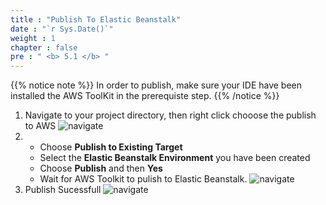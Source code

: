 ```yaml
---
title : "Publish To Elastic Beanstalk"
date : "`r Sys.Date()`"
weight : 1
chapter : false
pre : " <b> 5.1 </b> "
---
```


{{% notice note %}}
In order to publish, make sure your IDE have been installed the AWS ToolKit in the prerequiste step.
{{% /notice %}}

1. Navigate to your project directory, then right click chooose the publish to AWS
   ![navigate](/images/3-deploy-ebs-application/3.8-publish-to-ebs/aws-tool%20(1).jpg?width=60pc)
2. - Choose **Publish to Existing Target** 
   - Select the **Elastic Beanstalk Environment** you have been created 
   - Choose **Publish** and then **Yes**
   - Wait for AWS Toolkit to pulish to Elastic Beanstalk.
   ![navigate](/images/3-deploy-ebs-application/3.8-publish-to-ebs/aws-tool%20(2).jpg?width=60pc)
3. Publish Sucessfull
  ![navigate](/images/3-deploy-ebs-application/3.8-publish-to-ebs/aws-tool%20(3).jpg?width=60pc)

   


	

